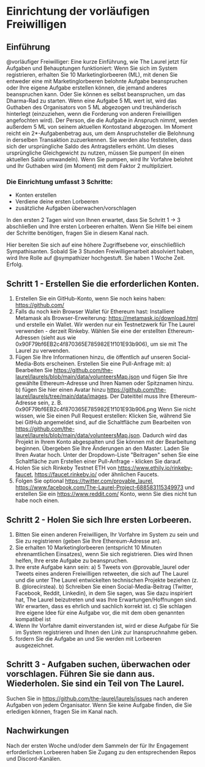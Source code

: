 # Einrichtung der vorläufigen Freiwilligen

## Einführung

@vorläufiger Freiwilliger:
Eine kurze Einführung, wie The Laurel jetzt für Aufgaben und Behauptungen funktioniert:
Wenn Sie sich im System registrieren, erhalten Sie 10 Marketinglorbeeren (ML), mit denen Sie entweder eine mit Marketinglorbeeren belohnte Aufgabe beanspruchen oder Ihre eigene Aufgabe erstellen können, die jemand anderes beanspruchen kann. Oder Sie können es selbst beanspruchen, um das Dharma-Rad zu starten.
Wenn eine Aufgabe 5 ML wert ist, wird das Guthaben des Organisators von 5 ML abgezogen und treuhänderisch hinterlegt (einzuziehen, wenn die Forderung von anderen Freiwilligen angefochten wird). Der Person, die die Aufgabe in Anspruch nimmt, werden außerdem 5 ML von seinem aktuellen Kontostand abgezogen. Im Moment reicht ein 2*-Aufgabenbetrag aus, um dem Anspruchsteller die Belohnung in derselben Transaktion zuzuerkennen. Sie werden also feststellen, dass sich der ursprüngliche Saldo des Antragstellers erhöht.
Um dieses ursprüngliche Gleichgewicht zu nutzen, müssen Sie pumpen! (in einen aktuellen Saldo umwandeln). Wenn Sie pumpen, wird Ihr Vorfahre belohnt und Ihr Guthaben wird (im Moment) mit dem Faktor 2 multipliziert.

### Die Einrichtung umfasst 3 Schritte:

- Konten erstellen
- Verdiene deine ersten Lorbeeren
- zusätzliche Aufgaben überwachen/vorschlagen

In den ersten 2 Tagen wird von Ihnen erwartet, dass Sie Schritt 1 -> 3 abschließen und Ihre ersten Lorbeeren erhalten. Wenn Sie Hilfe bei einem der Schritte benötigen, fragen Sie in diesem Kanal nach.

Hier bereiten Sie sich auf eine höhere Zugriffsebene vor, einschließlich Sympathisanten. Sobald Sie 3 Stunden Freiwilligenarbeit absolviert haben, wird Ihre Rolle auf @sympathizer hochgestuft. Sie haben 1 Woche Zeit. Erfolg.


## Schritt 1 - Erstellen Sie die erforderlichen Konten.
1. Erstellen Sie ein GitHub-Konto, wenn Sie noch keins haben: https://github.com/
2. Falls du noch kein Browser Wallet für Ethereum hast: Installiere Metamask als Browser-Erweiterung: https://metamask.io/download.html und erstelle ein Wallet. Wir werden nur ein Testnetzwerk für The Laurel verwenden - derzeit Rinkeby. Wählen Sie eine der erstellten Ethereum-Adressen (sieht aus wie 0x90F79bf6EB2c4f870365E785982E1f101E93b906), um sie mit The Laurel zu verwenden.
3. Fügen Sie Ihre Informationen hinzu, die öffentlich auf unseren Social-Media-Bots erscheinen. Erstellen Sie eine Pull-Anfrage mit:
  a) Bearbeiten Sie https://github.com/the-laurel/laurels/blob/main/data/volunteersMap.json und fügen Sie Ihre gewählte Ethereum-Adresse und Ihren Namen oder Spitznamen hinzu.
  b) fügen Sie hier einen Avatar hinzu https://github.com/the-laurel/laurels/tree/main/data/images. Der Dateititel muss Ihre Ethereum-Adresse sein, z. B. 0x90F79bf6EB2c4f870365E785982E1f101E93b906.png
Wenn Sie nicht wissen, wie Sie einen Pull Request erstellen: Klicken Sie, während Sie bei GitHub angemeldet sind, auf die Schaltfläche zum Bearbeiten von https://github.com/the-laurel/laurels/blob/main/data/volunteersMap.json. Dadurch wird das Projekt in Ihrem Konto abgespalten und Sie können mit der Bearbeitung beginnen. Übergeben Sie Ihre Änderungen an den Master. Laden Sie Ihren Avatar hoch. Unter der Dropdown-Liste "Beitragen" sehen Sie eine Schaltfläche zum Erstellen einer Pull-Anfrage - klicken Sie darauf.
4. Holen Sie sich Rinkeby Testnet ETH von https://www.ethily.io/rinkeby-faucet, https://faucet.rinkeby.io/ oder ähnlichen Faucets.
5. Folgen Sie optional https://twitter.com/provable_laurel, https://www.facebook.com/The-Laurel-Project-688583115349973 und erstellen Sie ein https://www.reddit.com/ Konto, wenn Sie dies nicht tun habe noch einen.


## Schritt 2 - Holen Sie sich Ihre ersten Lorbeeren.
1. Bitten Sie einen anderen Freiwilligen, Ihr Vorfahre im System zu sein und Sie zu registrieren (geben Sie Ihre Ethereum-Adresse an).
2. Sie erhalten 10 Marketinglorbeeren (entspricht 10 Minuten ehrenamtlichen Einsatzes), wenn Sie sich registrieren. Dies wird Ihnen helfen, Ihre erste Aufgabe zu beanspruchen.
3. Ihre erste Aufgabe kann sein:
    a) 5 Tweets von @provable_laurel oder Tweets eines anderen Freiwilligen retweeten, die sich auf The Laurel und die unter The Laurel entwickelten technischen Projekte beziehen (z. B. @lorecirstea).
    b) Schreiben Sie einen Social-Media-Beitrag (Twitter, Facebook, Reddit, Linkedin), in dem Sie sagen, was Sie dazu inspiriert hat, The Laurel beizutreten und was Ihre Erwartungen/Hoffnungen sind. Wir erwarten, dass es ehrlich und sachlich korrekt ist.
    c) Sie schlagen Ihre eigene Idee für eine Aufgabe vor, die mit dem oben genannten kompatibel ist
4. Wenn Ihr Vorfahre damit einverstanden ist, wird er diese Aufgabe für Sie im System registrieren und Ihnen den Link zur Inanspruchnahme geben.
5. fordern Sie die Aufgabe an und Sie werden mit Lorbeeren ausgezeichnet.


## Schritt 3 - Aufgaben suchen, überwachen oder vorschlagen. Führen Sie sie dann aus. Wiederholen. Sie sind ein Teil von The Laurel.
Suchen Sie in https://github.com/the-laurel/laurels/issues nach anderen Aufgaben von jedem Organisator.
Wenn Sie keine Aufgabe finden, die Sie erledigen können, fragen Sie im Kanal nach.


## Nachwirkungen
Nach der ersten Woche und/oder dem Sammeln der für Ihr Engagement erforderlichen Lorbeeren haben Sie Zugang zu den entsprechenden Repos und Discord-Kanälen.